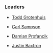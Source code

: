 ### Leaders

* [Todd Grotenhuis](mailto:todd.grotenhuis@owasp.org)
* [Carl Sampson](mailto:carl.sampson@owasp.org)


* [Damian Profancik](mailto:damian.profancik@owasp.org)
* [Justin Baxtron](mailto:justin.baxtron@owasp.org)
